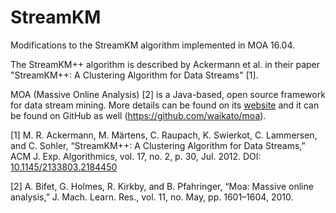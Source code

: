 # StreamKM
Modifications to the StreamKM algorithm implemented in MOA 16.04.

The StreamKM++ algorithm is described by Ackermann et al. in their paper "StreamKM++: A Clustering Algorithm for Data Streams" [1].

MOA (Massive Online Analysis) [2] is a Java-based, open source framework for data stream mining. More details can be found on its [website](http://moa.cms.waikato.ac.nz/) and it can be found on GitHub as well (https://github.com/waikato/moa).

[1] M. R. Ackermann, M. Märtens, C. Raupach, K. Swierkot, C. Lammersen, and C. Sohler, “StreamKM++: A Clustering Algorithm for Data Streams,” ACM J. Exp. Algorithmics, vol. 17, no. 2, p. 30, Jul. 2012.
DOI: [10.1145/2133803.2184450](https://doi.org/10.1145/2133803.2184450)

[2] A. Bifet, G. Holmes, R. Kirkby, and B. Pfahringer, “Moa: Massive online analysis,” J. Mach. Learn. Res., vol. 11, no. May, pp. 1601–1604, 2010.
